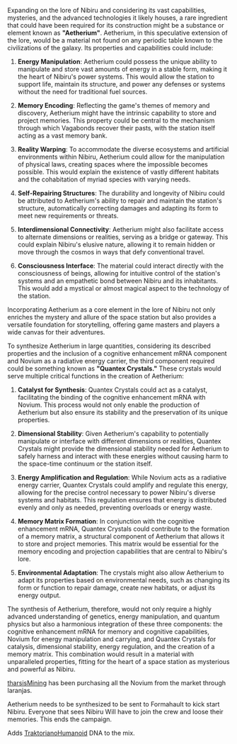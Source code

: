 Expanding on the lore of Nibiru and considering its vast capabilities, mysteries, and the advanced technologies it likely houses, a rare ingredient that could have been required for its construction might be a substance or element known as **"Aetherium"**. Aetherium, in this speculative extension of the lore, would be a material not found on any periodic table known to the civilizations of the galaxy. Its properties and capabilities could include:

1. **Energy Manipulation**: Aetherium could possess the unique ability to manipulate and store vast amounts of energy in a stable form, making it the heart of Nibiru's power systems. This would allow the station to support life, maintain its structure, and power any defenses or systems without the need for traditional fuel sources.

2. **Memory Encoding**: Reflecting the game's themes of memory and discovery, Aetherium might have the intrinsic capability to store and project memories. This property could be central to the mechanism through which Vagabonds recover their pasts, with the station itself acting as a vast memory bank.

3. **Reality Warping**: To accommodate the diverse ecosystems and artificial environments within Nibiru, Aetherium could allow for the manipulation of physical laws, creating spaces where the impossible becomes possible. This would explain the existence of vastly different habitats and the cohabitation of myriad species with varying needs.

4. **Self-Repairing Structures**: The durability and longevity of Nibiru could be attributed to Aetherium's ability to repair and maintain the station's structure, automatically correcting damages and adapting its form to meet new requirements or threats.

5. **Interdimensional Connectivity**: Aetherium might also facilitate access to alternate dimensions or realities, serving as a bridge or gateway. This could explain Nibiru's elusive nature, allowing it to remain hidden or move through the cosmos in ways that defy conventional travel.

6. **Consciousness Interface**: The material could interact directly with the consciousness of beings, allowing for intuitive control of the station's systems and an empathetic bond between Nibiru and its inhabitants. This would add a mystical or almost magical aspect to the technology of the station.

Incorporating Aetherium as a core element in the lore of Nibiru not only enriches the mystery and allure of the space station but also provides a versatile foundation for storytelling, offering game masters and players a wide canvas for their adventures.

To synthesize Aetherium in large quantities, considering its described properties and the inclusion of a cognitive enhancement mRNA component and Novium as a radiative energy carrier, the third component required could be something known as **"Quantex Crystals."** These crystals would serve multiple critical functions in the creation of Aetherium:

1. **Catalyst for Synthesis**: Quantex Crystals could act as a catalyst, facilitating the binding of the cognitive enhancement mRNA with Novium. This process would not only enable the production of Aetherium but also ensure its stability and the preservation of its unique properties.

2. **Dimensional Stability**: Given Aetherium's capability to potentially manipulate or interface with different dimensions or realities, Quantex Crystals might provide the dimensional stability needed for Aetherium to safely harness and interact with these energies without causing harm to the space-time continuum or the station itself.

3. **Energy Amplification and Regulation**: While Novium acts as a radiative energy carrier, Quantex Crystals could amplify and regulate this energy, allowing for the precise control necessary to power Nibiru's diverse systems and habitats. This regulation ensures that energy is distributed evenly and only as needed, preventing overloads or energy waste.

4. **Memory Matrix Formation**: In conjunction with the cognitive enhancement mRNA, Quantex Crystals could contribute to the formation of a memory matrix, a structural component of Aetherium that allows it to store and project memories. This matrix would be essential for the memory encoding and projection capabilities that are central to Nibiru's lore.

5. **Environmental Adaptation**: The crystals might also allow Aetherium to adapt its properties based on environmental needs, such as changing its form or function to repair damage, create new habitats, or adjust its energy output.

The synthesis of Aetherium, therefore, would not only require a highly advanced understanding of genetics, energy manipulation, and quantum physics but also a harmonious integration of these three components: the cognitive enhancement mRNA for memory and cognitive capabilities, Novium for energy manipulation and carrying, and Quantex Crystals for catalysis, dimensional stability, energy regulation, and the creation of a memory matrix. This combination would result in a material with unparalleled properties, fitting for the heart of a space station as mysterious and powerful as Nibiru.

[tharsisMining](../factions/tharsisMining.md) has been purchasing all the Novium from the market through laranjas.

Aetherium needs to be synthesized to be sent to Formahault to kick start Nibiru. Everyone that sees Nibiru Will have to join the crew and loose their memories. This ends the campaign.

Adds [TraktorianoHumanoid](../statblocks/TraktorianoHumanoid.md) DNA to the mix.